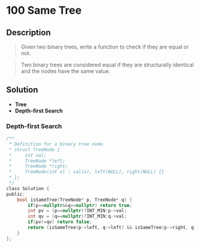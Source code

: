 # 100 Same Tree

## Description
> Given two binary trees, write a function to check if they are equal or not.

>Two binary trees are considered equal if they are structurally identical and the nodes have the same value.


## Solution
- **Tree**
- **Depth-first Search**


### Depth-first Search

```c
/**
 * Definition for a binary tree node.
 * struct TreeNode {
 *     int val;
 *     TreeNode *left;
 *     TreeNode *right;
 *     TreeNode(int x) : val(x), left(NULL), right(NULL) {}
 * };
 */
class Solution {
public:
    bool isSameTree(TreeNode* p, TreeNode* q) {
        if(p==nullptr&&q==nullptr) return true;
        int pv = (p==nullptr)?INT_MIN:p->val;
        int qv = (q==nullptr)?INT_MIN:q->val;
        if(pv!=qv) return false;
        return (isSameTree(p->left, q->left) && isSameTree(p->right, q->right)); 
    }
};
```

